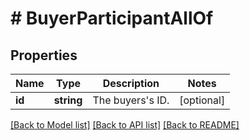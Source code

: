 # # BuyerParticipantAllOf

## Properties

Name | Type | Description | Notes
------------ | ------------- | ------------- | -------------
**id** | **string** | The buyers&#39;s ID. | [optional] 

[[Back to Model list]](../../README.md#documentation-for-models) [[Back to API list]](../../README.md#documentation-for-api-endpoints) [[Back to README]](../../README.md)


